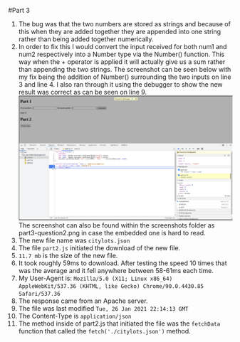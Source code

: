 #Part 3

1. The bug was that the two numbers are stored as strings and because of this when they are added together they are appended into one string rather than being added together numerically.
2. In order to fix this I would convert the input received for both num1 and num2 respectively into a Number type via the Number() function. This way when the + operator is applied it will actually give us a sum rather than appending the two strings. The screenshot can be seen below with my fix being the addition of Number() surrounding the two inputs on line 3 and line 4. I also ran through it using the debugger to show the new result was correct as can be seen on line 9. ![fixed addition](/part3/part3-question2.png) The screenshot can also be found within the screenshots folder as part3-question2.png in case the embedded one is hard to read.
3. The new file name was `citylots.json`
4. The file `part2.js` initiated the download of the new file.
5. `11.7 mb` is the size of the new file. 
6. It took roughly 59ms to download. After testing the speed 10 times that was the average and it fell anywhere between 58-61ms each time.
7. My User-Agent is: `Mozilla/5.0 (X11; Linux x86_64) AppleWebKit/537.36 (KHTML, like Gecko) Chrome/90.0.4430.85 Safari/537.36` 
8. The response came from an Apache server.
9. The file was last modified `Tue, 26 Jan 2021 22:14:13 GMT`
10. The Content-Type is `application/json`
11. The method inside of part2.js that initiated the file was the `fetchData` function that called the `fetch('./citylots.json')` method.